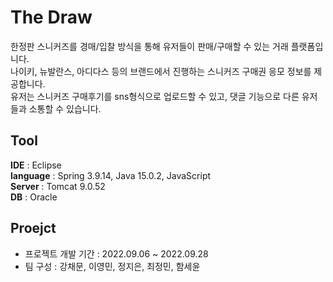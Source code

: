# The Draw 
한정판 스니커즈를 경매/입찰 방식을 통해 유저들이 판매/구매할 수 있는 거래 플랫폼입니다. <br/>
나이키, 뉴발란스, 아디다스 등의 브랜드에서 진행하는 스니커즈 구매권 응모 정보를 제공합니다. <br/>
유저는 스니커즈 구매후기를 sns형식으로 업로드할 수 있고, 댓글 기능으로 다른 유저들과 소통할 수 있습니다.

## Tool
**IDE** : Eclipse <br/>
**language** : Spring 3.9.14,  Java 15.0.2, JavaScript  <br/>
**Server** : Tomcat 9.0.52 <br/>
**DB** : Oracle 

## Proejct
* 프로젝트 개발 기간 : 2022.09.06  ~ 2022.09.28
* 팀 구성 : 강채문, 이영민, 정지은, 최정민, 함세윤
